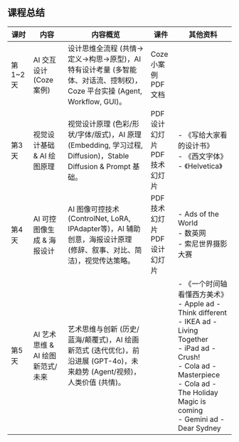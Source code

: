 ## 课程总结

| 课时    | 内容                        | 内容概览                                                                                                                                                                                                                                    | 课件                                                                                 | 其他资料                                                                                                                                                                                                                                                                                                                                                                                                                                                                                      |
| ------- | --------------------------- | ------------------------------------------------------------------------------------------------------------------------------------------------------------------------------------------------------------------------------------------- | ------------------------------------------------------------------------------------ | --------------------------------------------------------------------------------------------------------------------------------------------------------------------------------------------------------------------------------------------------------------------------------------------------------------------------------------------------------------------------------------------------------------------------------------------------------------------------------------------- |
| 第1~2天 | AI 交互设计 (Coze 案例)     | 设计思维全流程 (共情→定义→构思→原型)，AI 特有设计考量 (多智能体、对话流、控制权)，Coze 平台实操 (Agent, Workflow, GUI)。                                                                             | Coze小案例<br/>PDF文档                                                               |                                                                                                                                                                                                                                                                                                                                                                                                                                                                                              |
| 第3天   | 视觉设计基础 & AI 绘图原理  | 视觉设计原理 (色彩/形状/字体/版式)，AI 原理 (Embedding, 学习过程, Diffusion)，Stable Diffusion & Prompt 基础。                                                | PDF设计幻灯片<br/>PDF技术幻灯片                                                      | - 《写给大家看的设计书》<br/>- 《西文字体》<br/>- 《Helvetica》<br/>                                                                                                                                                                                                                                                                                                                                                                                   |
| 第4天   | AI 可控图像生成 & 海报设计  | AI 图像可控技术 (ControlNet, LoRA, IPAdapter等)，AI 辅助创意，海报设计原理 (修辞、叙事、对比、简洁)，视觉传达策略。                                           | PDF技术幻灯片<br/>PDF设计幻灯片                                                      | - Ads of the World<br/>- 数英网<br/>- 索尼世界摄影大赛                                                                                                                                                                                                                                                                                                                                                                                                |
| 第5天   | AI 艺术思维 & AI 绘图新范式/未来 | 艺术思维与创新 (历史/蓝海/颠覆式)，AI 绘画新范式 (迭代优化)，前沿进展 (GPT-4o)，未来趋势 (Agent/视频)，人类价值 (共情)。 |                                                                                      | - 《一个时间轴看懂西方美术》<br/>- Apple ad - Think different<br/>- IKEA ad - Living Together<br/>- iPad ad - Crush!<br/>- Cola ad - Masterpiece<br/>- Cola ad - The Holiday Magic is coming<br/>- Gemini ad - Dear Sydney<br/>                                                                                                                                            |

